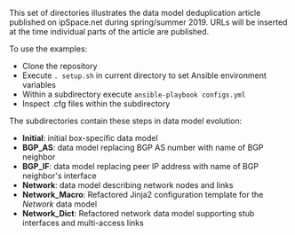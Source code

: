 This set of directories illustrates the data model deduplication
article published on ipSpace.net during spring/summer 2019.
URLs will be inserted at the time individual parts of the article
are published.

To use the examples:

* Clone the repository
* Execute `. setup.sh` in current directory to set Ansible environment
  variables
* Within a subdirectory execute `ansible-playbook configs.yml`
* Inspect .cfg files within the subdirectory

The subdirectories contain these steps in data model evolution:

* **Initial**: initial box-specific data model
* **BGP_AS**: data model replacing BGP AS number with name of BGP neighbor
* **BGP_IF**: data model replacing peer IP address with name of BGP neighbor's interface
* **Network**: data model describing network nodes and links
* **Network_Macro**: Refactored Jinja2 configuration template for the *Network* data model
* **Network_Dict**: Refactored network data model supporting stub interfaces and multi-access links

